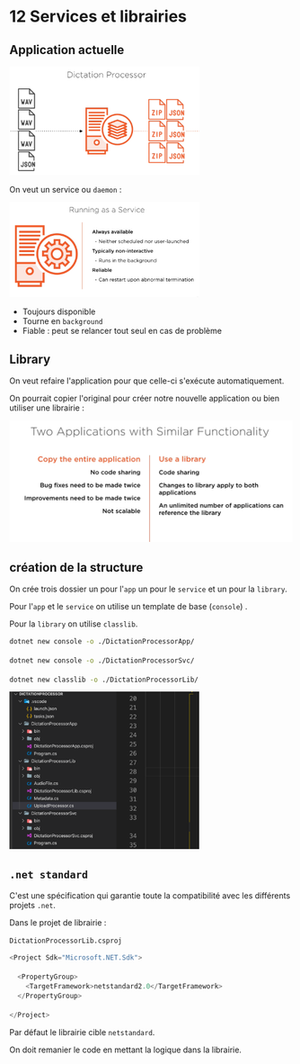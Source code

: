 # 12 Services et librairies

## Application actuelle

<img src="assets/Screenshot 2020-10-25 at 07.56.26.png" alt="Screenshot 2020-10-25 at 07.56.26" style="zoom: 33%;" />

On veut un service ou `daemon` :

<img src="assets/Screenshot 2020-10-25 at 07.59.44.png" alt="Screenshot 2020-10-25 at 07.59.44" style="zoom:33%;" />

- Toujours disponible
- Tourne en `background`
- Fiable : peut se relancer tout seul en cas de problème



## Library

On veut refaire l'application pour que celle-ci s'exécute automatiquement.

On pourrait copier l'original pour créer notre nouvelle application ou bien utiliser une librairie :

<img src="assets/Screenshot 2020-10-19 at 17.13.01.png" alt="Screenshot 2020-10-19 at 17.13.01" style="zoom:50%;" />

## création de la structure

On crée trois dossier un pour l'`app` un pour le `service` et un pour la `library`.

Pour l'`app` et le `service` on utilise un template de base (`console`) .

Pour la `library` on utilise `classlib`.

```bash
dotnet new console -o ./DictationProcessorApp/

dotnet new console -o ./DictationProcessorSvc/

dotnet new classlib -o ./DictationProcessorLib/
```

<img src="assets/Screenshot 2020-10-25 at 15.49.16.png" alt="Screenshot 2020-10-25 at 15.49.16" style="zoom:33%;" />

## `.net standard`

C'est une spécification qui garantie toute la compatibilité avec les différents projets `.net`.

Dans le projet de librairie :

`DictationProcessorLib.csproj`

```csharp
<Project Sdk="Microsoft.NET.Sdk">

  <PropertyGroup>
    <TargetFramework>netstandard2.0</TargetFramework>
  </PropertyGroup>

</Project>
```

Par défaut le librairie cible `netstandard`.

On doit remanier le code en mettant la logique dans la librairie.